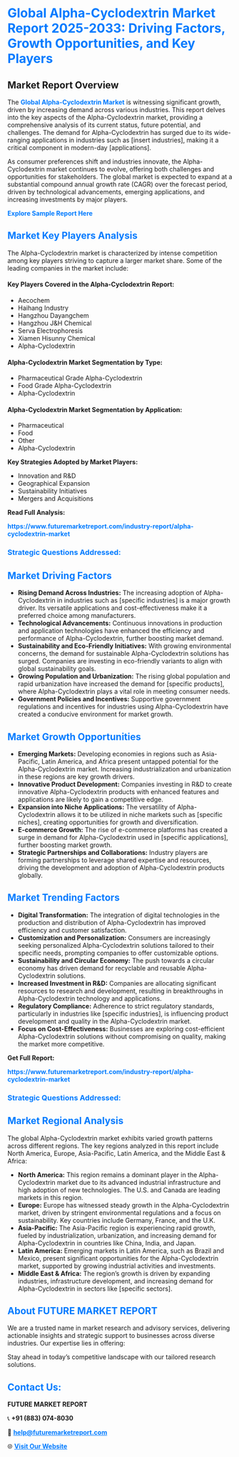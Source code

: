 <h1 style="color: #007BFF;">Global Alpha-Cyclodextrin Market Report 2025-2033: Driving Factors, Growth Opportunities, and Key Players</h1>

<section id="overview">
<h2>Market Report Overview</h2>
<p>The <a href="https://www.futuremarketreport.com/industry-report/alpha-cyclodextrin-market" style="color: #007BFF; text-decoration: none;"><strong>Global Alpha-Cyclodextrin Market</strong></a> is witnessing significant growth, driven by increasing demand across various industries. This report delves into the key aspects of the Alpha-Cyclodextrin market, providing a comprehensive analysis of its current status, future potential, and challenges. The demand for Alpha-Cyclodextrin has surged due to its wide-ranging applications in industries such as [insert industries], making it a critical component in modern-day [applications].</p>
<p>As consumer preferences shift and industries innovate, the Alpha-Cyclodextrin market continues to evolve, offering both challenges and opportunities for stakeholders. The global market is expected to expand at a substantial compound annual growth rate (CAGR) over the forecast period, driven by technological advancements, emerging applications, and increasing investments by major players.</p>
</section>

<section id="overview">
<p><a href="https://www.futuremarketreport.com/request-sample/reportId=99008" style="color: #007BFF; text-decoration: none;"><strong>Explore Sample Report Here</strong></a></p>
</section>

<section id="key-players">
<h2 style="color: #007BFF;">Market Key Players Analysis</h2>
<p>The Alpha-Cyclodextrin market is characterized by intense competition among key players striving to capture a larger market share. Some of the leading companies in the market include:</p>
<h4>Key Players Covered in the Alpha-Cyclodextrin Report:</h4>
<ul><li>Aecochem</li><li>Haihang Industry</li><li>Hangzhou Dayangchem</li><li>Hangzhou J&amp;H Chemical</li><li>Serva Electrophoresis</li><li>Xiamen Hisunny Chemical</li><li>Alpha-Cyclodextrin</li></ul>
<h4>Alpha-Cyclodextrin Market Segmentation by Type:</h4>
<ul><li>Pharmaceutical Grade Alpha-Cyclodextrin</li><li>Food Grade Alpha-Cyclodextrin</li><li>Alpha-Cyclodextrin</li></ul>

<h4>Alpha-Cyclodextrin Market Segmentation by Application:</h4>
<ul><li>Pharmaceutical</li><li>Food</li><li>Other</li><li>Alpha-Cyclodextrin</li></ul>
<p><strong>Key Strategies Adopted by Market Players:</strong></p>
<ul>
<li>Innovation and R&D</li>
<li>Geographical Expansion</li>
<li>Sustainability Initiatives</li>
<li>Mergers and Acquisitions</li>
</ul>
</section>

<section>
<p><strong>Read Full Analysis: </strong></p><a href="https://www.futuremarketreport.com/industry-report/alpha-cyclodextrin-market" style="color: #007BFF; text-decoration: none;"><strong>https://www.futuremarketreport.com/industry-report/alpha-cyclodextrin-market</strong></a>
<h3 style="color: #007BFF;">Strategic Questions Addressed:</h3>
</section>

<section id="driving-factors">
<h2 style="color: #007BFF;">Market Driving Factors</h2>
<ul>
<li><strong>Rising Demand Across Industries:</strong> The increasing adoption of Alpha-Cyclodextrin in industries such as [specific industries] is a major growth driver. Its versatile applications and cost-effectiveness make it a preferred choice among manufacturers.</li>
<li><strong>Technological Advancements:</strong> Continuous innovations in production and application technologies have enhanced the efficiency and performance of Alpha-Cyclodextrin, further boosting market demand.</li>
<li><strong>Sustainability and Eco-Friendly Initiatives:</strong> With growing environmental concerns, the demand for sustainable Alpha-Cyclodextrin solutions has surged. Companies are investing in eco-friendly variants to align with global sustainability goals.</li>
<li><strong>Growing Population and Urbanization:</strong> The rising global population and rapid urbanization have increased the demand for [specific products], where Alpha-Cyclodextrin plays a vital role in meeting consumer needs.</li>
<li><strong>Government Policies and Incentives:</strong> Supportive government regulations and incentives for industries using Alpha-Cyclodextrin have created a conducive environment for market growth.</li>
</ul>
</section>

<section id="growth-opportunities">
<h2 style="color: #007BFF;">Market Growth Opportunities</h2>
<ul>
<li><strong>Emerging Markets:</strong> Developing economies in regions such as Asia-Pacific, Latin America, and Africa present untapped potential for the Alpha-Cyclodextrin market. Increasing industrialization and urbanization in these regions are key growth drivers.</li>
<li><strong>Innovative Product Development:</strong> Companies investing in R&D to create innovative Alpha-Cyclodextrin products with enhanced features and applications are likely to gain a competitive edge.</li>
<li><strong>Expansion into Niche Applications:</strong> The versatility of Alpha-Cyclodextrin allows it to be utilized in niche markets such as [specific niches], creating opportunities for growth and diversification.</li>
<li><strong>E-commerce Growth:</strong> The rise of e-commerce platforms has created a surge in demand for Alpha-Cyclodextrin used in [specific applications], further boosting market growth.</li>
<li><strong>Strategic Partnerships and Collaborations:</strong> Industry players are forming partnerships to leverage shared expertise and resources, driving the development and adoption of Alpha-Cyclodextrin products globally.</li>
</ul>
</section>

<section id="trending-factors">
<h2 style="color: #007BFF;">Market Trending Factors</h2>
<ul>
<li><strong>Digital Transformation:</strong> The integration of digital technologies in the production and distribution of Alpha-Cyclodextrin has improved efficiency and customer satisfaction.</li>
<li><strong>Customization and Personalization:</strong> Consumers are increasingly seeking personalized Alpha-Cyclodextrin solutions tailored to their specific needs, prompting companies to offer customizable options.</li>
<li><strong>Sustainability and Circular Economy:</strong> The push towards a circular economy has driven demand for recyclable and reusable Alpha-Cyclodextrin solutions.</li>
<li><strong>Increased Investment in R&D:</strong> Companies are allocating significant resources to research and development, resulting in breakthroughs in Alpha-Cyclodextrin technology and applications.</li>
<li><strong>Regulatory Compliance:</strong> Adherence to strict regulatory standards, particularly in industries like [specific industries], is influencing product development and quality in the Alpha-Cyclodextrin market.</li>
<li><strong>Focus on Cost-Effectiveness:</strong> Businesses are exploring cost-efficient Alpha-Cyclodextrin solutions without compromising on quality, making the market more competitive.</li>
</ul>
</section>

<section>
<p><strong>Get Full Report: </strong></p><a href="https://www.futuremarketreport.com/industry-report/alpha-cyclodextrin-market" style="color: #007BFF; text-decoration: none;"><strong>https://www.futuremarketreport.com/industry-report/alpha-cyclodextrin-market</strong></a>
<h3 style="color: #007BFF;">Strategic Questions Addressed:</h3>
</section>


<section id="regional-analysis">
<h2 style="color: #007BFF;">Market Regional Analysis</h2>
<p>The global Alpha-Cyclodextrin market exhibits varied growth patterns across different regions. The key regions analyzed in this report include North America, Europe, Asia-Pacific, Latin America, and the Middle East & Africa:</p>
<ul>
<li><strong>North America:</strong> This region remains a dominant player in the Alpha-Cyclodextrin market due to its advanced industrial infrastructure and high adoption of new technologies. The U.S. and Canada are leading markets in this region.</li>
<li><strong>Europe:</strong> Europe has witnessed steady growth in the Alpha-Cyclodextrin market, driven by stringent environmental regulations and a focus on sustainability. Key countries include Germany, France, and the U.K.</li>
<li><strong>Asia-Pacific:</strong> The Asia-Pacific region is experiencing rapid growth, fueled by industrialization, urbanization, and increasing demand for Alpha-Cyclodextrin in countries like China, India, and Japan.</li>
<li><strong>Latin America:</strong> Emerging markets in Latin America, such as Brazil and Mexico, present significant opportunities for the Alpha-Cyclodextrin market, supported by growing industrial activities and investments.</li>
<li><strong>Middle East & Africa:</strong> The region’s growth is driven by expanding industries, infrastructure development, and increasing demand for Alpha-Cyclodextrin in sectors like [specific sectors].</li>
</ul>
</section>

<footer>
<h2 style="color: #007BFF;">About FUTURE MARKET REPORT</h2>
<p>We are a trusted name in market research and advisory services, delivering actionable insights and strategic support to businesses across diverse industries. Our expertise lies in offering:</p>

<p>Stay ahead in today’s competitive landscape with our tailored research solutions.</p>

<h2 style="color: #007BFF;">Contact Us:</h2>
<p><strong>FUTURE MARKET REPORT</strong></p>
<p>📞 <strong>+91 (883) 074-8030</strong></p>
<p>📧 <strong><a href="mailto:help@futuremarketreport.com" style="color: #007BFF;">help@futuremarketreport.com</a></strong></p>
<p>🌐 <strong><a href="https://www.futuremarketreport.com/" style="color: #007BFF;">Visit Our Website</a></strong></p>
</footer>